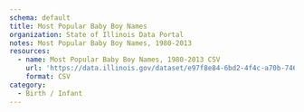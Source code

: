 ```yaml
---
schema: default
title: Most Popular Baby Boy Names
organization: State of Illinois Data Portal
notes: Most Popular Baby Boy Names, 1980-2013
resources:
  - name: Most Popular Baby Boy Names, 1980-2013 CSV
    url: 'https://data.illinois.gov/dataset/e97f8e84-6bd2-4f4c-a70b-746628e9b74f/resource/343ea0e4-0770-43fa-aa1d-3224a478aa14/download/data.csv'
    format: CSV
category:
  - Birth / Infant
---
```

